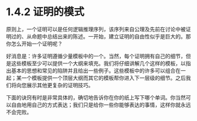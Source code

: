 # 1.4.2 证明的模式

原则上，一个证明可以是任何逻辑推理序列，该序列来自公理及先前在讨论中被证明过的、从命题中总结出来的陈述。一开始，建立证明的自由性似乎是巨大的。那你怎么开始一个证明呢？

好消息是：许多证明遵循少量模板中的一个。当然，每个证明拥有自己的细节，但是这些模板至少可以提供一个大纲来填充。我们将仔细讲解几个这样的模板，以指出基本的思想和常见的陷阱并且给出一些例子。这些模板中的许多可以组合在一起；某一个模板提供一个顶层大纲而其它的模板帮你进入下一层级的细节。之后我们将向您展示其他更复杂的证明技巧。

下面的诀窍有时是非常具体的，确切地告诉你在你的纸上写下哪个单词。你当然可以自由地用自己的方式表达；我们只是给你一些你能够表达的事情，这样你就永远不会完败。

